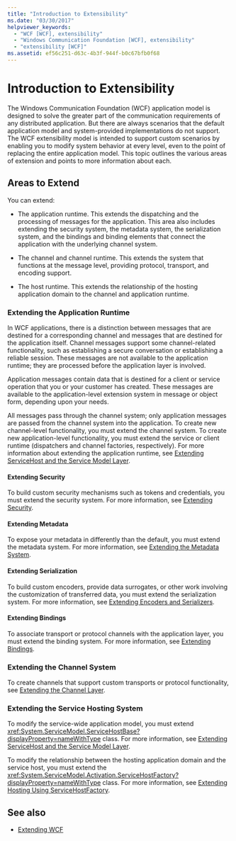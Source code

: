 ```yaml
---
title: "Introduction to Extensibility"
ms.date: "03/30/2017"
helpviewer_keywords: 
  - "WCF [WCF], extensibility"
  - "Windows Communication Foundation [WCF], extensibility"
  - "extensibility [WCF]"
ms.assetid: ef56c251-d63c-4b3f-944f-b0c67bfb0f68
---
```

# Introduction to Extensibility
The Windows Communication Foundation (WCF) application model is designed to solve the greater part of the communication requirements of any distributed application. But there are always scenarios that the default application model and system-provided implementations do not support. The WCF extensibility model is intended to support custom scenarios by enabling you to modify system behavior at every level, even to the point of replacing the entire application model. This topic outlines the various areas of extension and points to more information about each.  
  
## Areas to Extend  
 You can extend:  
  
- The application runtime. This extends the dispatching and the processing of messages for the application. This area also includes extending the security system, the metadata system, the serialization system, and the bindings and binding elements that connect the application with the underlying channel system.  
  
- The channel and channel runtime. This extends the system that functions at the message level, providing protocol, transport, and encoding support.  
  
- The host runtime. This extends the relationship of the hosting application domain to the channel and application runtime.  
  
### Extending the Application Runtime  
 In WCF applications, there is a distinction between messages that are destined for a corresponding channel and messages that are destined for the application itself. Channel messages support some channel-related functionality, such as establishing a secure conversation or establishing a reliable session. These messages are not available to the application runtime; they are processed before the application layer is involved.  
  
 Application messages contain data that is destined for a client or service operation that you or your customer has created. These messages are available to the application-level extension system in message or object form, depending upon your needs.  
  
 All messages pass through the channel system; only application messages are passed from the channel system into the application. To create new channel-level functionality, you must extend the channel system. To create new application-level functionality, you must extend the service or client runtime (dispatchers and channel factories, respectively). For more information about extending the application runtime, see [Extending ServiceHost and the Service Model Layer](../../../docs/framework/wcf/extending/extending-servicehost-and-the-service-model-layer.md).  
  
#### Extending Security  
 To build custom security mechanisms such as tokens and credentials, you must extend the security system. For more information, see [Extending Security](../../../docs/framework/wcf/extending/extending-security.md).  
  
#### Extending Metadata  
 To expose your metadata in differently than the default, you must extend the metadata system. For more information, see [Extending the Metadata System](../../../docs/framework/wcf/extending/extending-the-metadata-system.md).  
  
#### Extending Serialization  
 To build custom encoders, provide data surrogates, or other work involving the customization of transferred data, you must extend the serialization system. For more information, see [Extending Encoders and Serializers](../../../docs/framework/wcf/extending/extending-encoders-and-serializers.md).  
  
#### Extending Bindings  
 To associate transport or protocol channels with the application layer, you must extend the binding system. For more information, see [Extending Bindings](../../../docs/framework/wcf/extending/extending-bindings.md).  
  
### Extending the Channel System  
 To create channels that support custom transports or protocol functionality, see [Extending the Channel Layer](../../../docs/framework/wcf/extending/extending-the-channel-layer.md).  
  
### Extending the Service Hosting System  
 To modify the service-wide application model, you must extend <xref:System.ServiceModel.ServiceHostBase?displayProperty=nameWithType> class. For more information, see [Extending ServiceHost and the Service Model Layer](../../../docs/framework/wcf/extending/extending-servicehost-and-the-service-model-layer.md).  
  
 To modify the relationship between the hosting application domain and the service host, you must extend the <xref:System.ServiceModel.Activation.ServiceHostFactory?displayProperty=nameWithType> class. For more information, see [Extending Hosting Using ServiceHostFactory](../../../docs/framework/wcf/extending/extending-hosting-using-servicehostfactory.md).  
  
## See also

- [Extending WCF](../../../docs/framework/wcf/extending/index.md)
